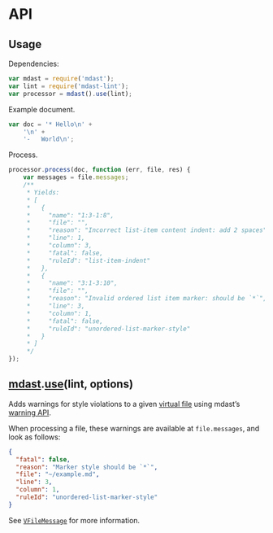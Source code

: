 # API

## Usage

Dependencies:

```javascript
var mdast = require('mdast');
var lint = require('mdast-lint');
var processor = mdast().use(lint);
```

Example document.

```javascript
var doc = '* Hello\n' +
    '\n' +
    '-   World\n';
```

Process.

```javascript
processor.process(doc, function (err, file, res) {
    var messages = file.messages;
    /**
     * Yields:
     * [
     *   {
     *     "name": "1:3-1:8",
     *     "file": "",
     *     "reason": "Incorrect list-item content indent: add 2 spaces",
     *     "line": 1,
     *     "column": 3,
     *     "fatal": false,
     *     "ruleId": "list-item-indent"
     *   },
     *   {
     *     "name": "3:1-3:10",
     *     "file": "",
     *     "reason": "Invalid ordered list item marker: should be `*`",
     *     "line": 3,
     *     "column": 1,
     *     "fatal": false,
     *     "ruleId": "unordered-list-marker-style"
     *   }
     * ]
     */
});
```

## [mdast](https://github.com/wooorm/mdast#api).[use](https://github.com/wooorm/mdast#mdastuseplugin-options)(lint, options)

Adds warnings for style violations to a given [virtual file](https://github.com/wooorm/mdast/blob/master/doc/mdast.3.md#file)
using mdast’s [warning API](https://github.com/wooorm/mdast/blob/master/doc/mdast.3.md#filewarnreason-position).

When processing a file, these warnings are available at `file.messages`, and
look as follows:

```json
{
  "fatal": false,
  "reason": "Marker style should be `*`",
  "file": "~/example.md",
  "line": 3,
  "column": 1,
  "ruleId": "unordered-list-marker-style"
}
```

See [`VFileMessage`](https://github.com/wooorm/vfile#vfilemessage) for more
information.
